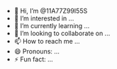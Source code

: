 - 👋 Hi, I’m @11A77Z99I55S
- 👀 I’m interested in ...
- 🌱 I’m currently learning ...
- 💞️ I’m looking to collaborate on ...
- 📫 How to reach me ...
- 😄 Pronouns: ...
- ⚡ Fun fact: ...

<!---
11A77Z99I55S/11A77Z99I55S is a ✨ special ✨ repository because its `README.md` (this file) appears on your GitHub profile.
You can click the Preview link to take a look at your changes.
--->
